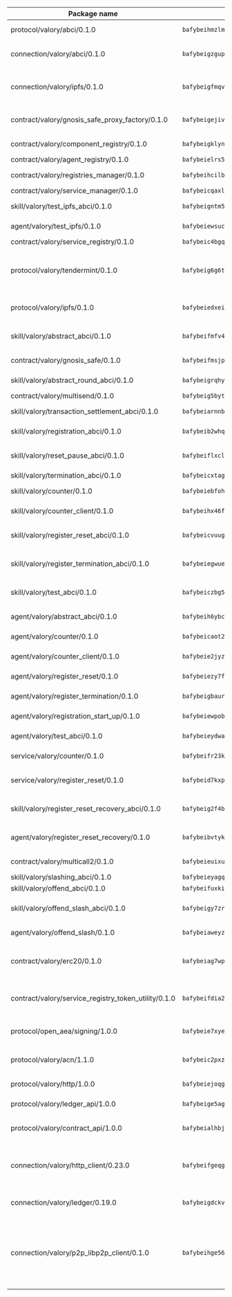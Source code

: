 | Package name                                                  | Package hash                                                  | Description                                                                                                                |
| ------------------------------------------------------------- | ------------------------------------------------------------- | -------------------------------------------------------------------------------------------------------------------------- |
| protocol/valory/abci/0.1.0                                    | `bafybeihmzlmmb4pdo3zkhg6ehuyaa4lhw7bfpclln2o2z7v3o6fcep26iu` | A protocol for ABCI requests and responses.                                                                                |
| connection/valory/abci/0.1.0                                  | `bafybeigzgupmh6kwwx4jbqkw7qri5vr6vz53xbi4uksulh6oiovdplmviu` | connection to wrap communication with an ABCI server.                                                                      |
| connection/valory/ipfs/0.1.0                                  | `bafybeigfmqvlzbp67fttccpl4hsu3zaztbxv6vd7ikzra2hfppfkalgpji` | A connection responsible for uploading and downloading files from IPFS.                                                    |
| contract/valory/gnosis_safe_proxy_factory/0.1.0               | `bafybeigejiv4fkksyjwmr6doo23kfpicfbktuwspbamasyvjusfdyjtrxy` | Gnosis Safe proxy factory (GnosisSafeProxyFactory) contract                                                                |
| contract/valory/component_registry/0.1.0                      | `bafybeigklynwl3mfav5yt5zdkrqe6rukv4ygdhpdusk66ojt4jj7tunxcy` | Component registry contract                                                                                                |
| contract/valory/agent_registry/0.1.0                          | `bafybeielrs5qih3r6qhnily6x4h4j4j6kux6eqr546homow4c5ljgfyljq` | Agent registry contract                                                                                                    |
| contract/valory/registries_manager/0.1.0                      | `bafybeihcilb27ekgoplmc43iog2zrus63fufql4rly2umbuj573nu3zpg4` | Registries Manager contract                                                                                                |
| contract/valory/service_manager/0.1.0                         | `bafybeicqaxlgnqwrv3uucb2wm36zrptg4p5kcuh44v6chqv5ius3z6x4yi` | Service Manager contract                                                                                                   |
| skill/valory/test_ipfs_abci/0.1.0                             | `bafybeigntm5x6wrv6mwzkcik4j7nn5q52z2snsn25oxrmstt5upqpm5fbi` | IPFS e2e testing application.                                                                                              |
| agent/valory/test_ipfs/0.1.0                                  | `bafybeiewsucjk4x7lzn24fvbj25w3mzienrdnogvkap6ubv4ig7wnk5hvi` | Agent for testing the ABCI connection.                                                                                     |
| contract/valory/service_registry/0.1.0                        | `bafybeic4bgql6x5jotp43ddazybmyb7macifjzudavqll3547ayhawttpi` | Service Registry contract                                                                                                  |
| protocol/valory/tendermint/0.1.0                              | `bafybeig6g6twajlwssfbfp5rlnu5mwzuu5kgak5cs4fich7rlkx6whesnu` | A protocol for communication between two AEAs to share tendermint configuration details.                                   |
| protocol/valory/ipfs/0.1.0                                    | `bafybeiedxeismnx3k5ty4mvvhlqideixlhqmi5mtcki4lxqfa7uqh7p33u` | A protocol specification for IPFS requests and responses.                                                                  |
| skill/valory/abstract_abci/0.1.0                              | `bafybeifmfv4bgt5vzvgawlocksacqeadzg72zs4usvgjaf245hbbptpiki` | The abci skill provides a template of an ABCI application.                                                                 |
| contract/valory/gnosis_safe/0.1.0                             | `bafybeifmsjpgbifvk7y462rhfczvjvpigkdniavghhg5utza3hbnffioq4` | Gnosis Safe (GnosisSafeL2) contract                                                                                        |
| skill/valory/abstract_round_abci/0.1.0                        | `bafybeigrqhygo2hl2owisj5rqyh3acdvee773ajije64snlzalcgtaac7q` | abstract round-based ABCI application                                                                                      |
| contract/valory/multisend/0.1.0                               | `bafybeig5byt5urg2d2bsecufxe5ql7f4mezg3mekfleeh32nmuusx66p4y` | MultiSend contract                                                                                                         |
| skill/valory/transaction_settlement_abci/0.1.0                | `bafybeiarnnblznvnmfvczwqfwiwdymccsuzl25sfovqsal5nw2aulrvcvi` | ABCI application for transaction settlement.                                                                               |
| skill/valory/registration_abci/0.1.0                          | `bafybeib2whqixp5265d53sa6szkz7woet4awuqr4dekb2hokpgps5codme` | ABCI application for common apps.                                                                                          |
| skill/valory/reset_pause_abci/0.1.0                           | `bafybeiflxcl2dtzayyzzddc4f2astzxunyp66meutornanrgeemicdea5q` | ABCI application for resetting and pausing app executions.                                                                 |
| skill/valory/termination_abci/0.1.0                           | `bafybeicxtagvtcstcb4lakyivw7onisqdakwxyhasmbxboyizwq5xhx2ou` | Termination skill.                                                                                                         |
| skill/valory/counter/0.1.0                                    | `bafybeiebfoh53q4asxbed4rcs5l6o7lsyxr6g6wohmuthi5bwlomm2yt64` | The ABCI Counter application example.                                                                                      |
| skill/valory/counter_client/0.1.0                             | `bafybeihx46fr7vgqjxmymfah3hfmynzpzwe5fthi7mbc2cnev2gqgtngzy` | A client for the ABCI counter application.                                                                                 |
| skill/valory/register_reset_abci/0.1.0                        | `bafybeicvuug66ycx6z2fg5ankpgyl2df72qnqtab5fyvbi6j3wutpooan4` | ABCI application for dummy skill that registers and resets                                                                 |
| skill/valory/register_termination_abci/0.1.0                  | `bafybeiegwuekgywocddrg22p3wf7dvakk6kwsbok75qybl5ynjrlpn7iiu` | ABCI application for dummy skill that registers and resets                                                                 |
| skill/valory/test_abci/0.1.0                                  | `bafybeiczbg5elwmpvgaalycgjcg7xd7tibyr5evtbt2eintaxjgez5tfue` | ABCI application for testing the ABCI connection.                                                                          |
| agent/valory/abstract_abci/0.1.0                              | `bafybeih6ybcd7epcvzb4tqs3xizekqaz3wlgecdfxa52lszefkj6rmsofu` | The abstract ABCI AEA - for testing purposes only.                                                                         |
| agent/valory/counter/0.1.0                                    | `bafybeicaot2q2rjwsrjcpozevr36mh3lvw67tcstjpyb4ig7hjozcmfwgu` | The ABCI Counter example as an AEA                                                                                         |
| agent/valory/counter_client/0.1.0                             | `bafybeie2jyzccqmfzuugjbovwsm44guxxmptppf7evjqijenosnyyu5efa` | The ABCI Counter example as an AEA                                                                                         |
| agent/valory/register_reset/0.1.0                             | `bafybeiezy7fpblbjl6y3ncw443ggrv37vzzvg3kbk7krqcwp6cl3exin4y` | Register reset to replicate Tendermint issue.                                                                              |
| agent/valory/register_termination/0.1.0                       | `bafybeigbaur34sxeijbvcp2p7lppox2vny6w4j4bd45xrfnwoukqiyiz4i` | Register terminate to test the termination feature.                                                                        |
| agent/valory/registration_start_up/0.1.0                      | `bafybeiewpobgma3emmj7gsi6j4awqwmhk3u6ojcmkv3yecfpzd7mtsy5he` | Registration start-up ABCI example.                                                                                        |
| agent/valory/test_abci/0.1.0                                  | `bafybeieydwayarr6qop3lxdxl33vvun2vpoue3msof5izpbp2gicv3x6la` | Agent for testing the ABCI connection.                                                                                     |
| service/valory/counter/0.1.0                                  | `bafybeifr23kiw2i4qdxclcu7mxq2onrs2x6p733cn3vshu4335rjgfwrla` | A set of agents incrementing a counter                                                                                     |
| service/valory/register_reset/0.1.0                           | `bafybeid7kxpppvlvt52nyjzvzb5pdueoedwxcntgi224hcoj2bsfpqj5zy` | Test and debug tendermint reset mechanism.                                                                                 |
| skill/valory/register_reset_recovery_abci/0.1.0               | `bafybeig2f4b6xerqg2zvofr3mfrfz7zwz6lsmasvpdq5g3ovw7jfbe6iou` | ABCI application for dummy skill that registers and resets                                                                 |
| agent/valory/register_reset_recovery/0.1.0                    | `bafybeibvtykjczrv3hkltngao5eissmnlh4eiguc5cmyhl4bvvnveletsm` | Agent to showcase hard reset as a recovery mechanism.                                                                      |
| contract/valory/multicall2/0.1.0                              | `bafybeieuixuvy4tyrq6q5ekltjaj4bdoj7ypokt7l3z22xs5naxunqifni` | The MakerDAO multicall2 contract.                                                                                          |
| skill/valory/slashing_abci/0.1.0                              | `bafybeieyagqpmlunmqulahvlg5mreryjqtqmt5udx3jtzey4rxpnecplpu` | Slashing skill.                                                                                                            |
| skill/valory/offend_abci/0.1.0                                | `bafybeifuxkigfv5sa52xvjfkm4os3iazujojhlis643xjr2csrue6237gi` | Offend ABCI application.                                                                                                   |
| skill/valory/offend_slash_abci/0.1.0                          | `bafybeigy7zrsy6crmcq2kser5xd3csmfsuycab62qwntjft2fczmcnrmzy` | ABCI application used in order to test the slashing abci                                                                   |
| agent/valory/offend_slash/0.1.0                               | `bafybeiaweyzbvpiawst25izezf35nwwus3e3ee6owyra2fyktakrbnnshy` | Offend and slash to test the slashing feature.                                                                             |
| contract/valory/erc20/0.1.0                                   | `bafybeiag7wpfri44bwrx26374mnxyglmwxod6gu37foqkvloqr7oeldlgu` | The scaffold contract scaffolds a contract to be implemented by the developer.                                             |
| contract/valory/service_registry_token_utility/0.1.0          | `bafybeifdia2y5546tvk6xzxeaqzf2n5n7dutj2hdzbgenxohaqhjtnjqm4` | The scaffold contract scaffolds a contract to be implemented by the developer.                                             |
| protocol/open_aea/signing/1.0.0                               | `bafybeie7xyems76v5b4wc2lmaidcujizpxfzjnnwdeokmhje53g7ym25ii` | A protocol for communication between skills and decision maker.                                                            |
| protocol/valory/acn/1.1.0                                     | `bafybeic2pxzfc3voxl2ejhcqyf2ehm4wm5gxvgx7bliloiqi2uppmq6weu` | The protocol used for envelope delivery on the ACN.                                                                        |
| protocol/valory/http/1.0.0                                    | `bafybeiejoqgv7finfxo3rcvvovrlj5ccrbgxodjq43uo26ylpowsa3llfe` | A protocol for HTTP requests and responses.                                                                                |
| protocol/valory/ledger_api/1.0.0                              | `bafybeige5agrztgzfevyglf7mb4o7pzfttmq4f6zi765y4g2zvftbyowru` | A protocol for ledger APIs requests and responses.                                                                         |
| protocol/valory/contract_api/1.0.0                            | `bafybeialhbjvwiwcnqq3ysxcyemobcbie7xza66gaofcvla5njezkvhcka` | A protocol for contract APIs requests and responses.                                                                       |
| connection/valory/http_client/0.23.0                          | `bafybeifgeqgryx6b3s6eseyzyezygmeitcpt3tkor2eiycozoi6clgdrny` | The HTTP_client connection that wraps a web-based client connecting to a RESTful API specification.                        |
| connection/valory/ledger/0.19.0                               | `bafybeigdckv3e6bz6kfloz4ucqrsufft6k4jp6bwkbbcvh4fxvgbmzq3dm` | A connection to interact with any ledger API and contract API.                                                             |
| connection/valory/p2p_libp2p_client/0.1.0                     | `bafybeihge56dn3xep2dzomu7rtvbgo4uc2qqh7ljl3fubqdi2lq44gs5lq` | The libp2p client connection implements a tcp connection to a running libp2p node as a traffic delegate to send/receive envelopes to/from agents in the DHT. |
